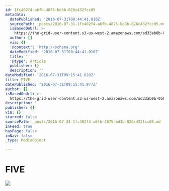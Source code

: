 ```yaml
---
id: 1fc402f4-a6fb-4875-bd3b-026c432fcc05
metadata:
  datePublished: '2016-07-31T08:44:41.010Z'
  sourcePath: _posts/2016-07-31-1fc402f4-a6fb-4875-bd3b-026c432fcc05.md
  isBasedOnUrl: >-
    https://the-grid-user-content.s3-us-west-2.amazonaws.com/ad33ab0b-0b92-4814-b408-83af8955f846.png
  author: []
  via: {}
  '@context': 'http://schema.org'
  dateModified: '2016-07-31T08:44:41.010Z'
  title: ''
  '@type': Article
  publisher: {}
  description: ''
dateModified: '2016-07-31T09:15:41.628Z'
title: FIVE
datePublished: '2016-07-31T09:15:41.977Z'
author: []
isBasedOnUrl: >-
  https://the-grid-user-content.s3-us-west-2.amazonaws.com/ad33ab0b-0b92-4814-b408-83af8955f846.png
description: ''
publisher: {}
via: {}
starred: false
sourcePath: _posts/2016-07-31-1fc402f4-a6fb-4875-bd3b-026c432fcc05.md
inFeed: true
hasPage: false
inNav: false
_type: MediaObject

---
```

# FIVE
![](https://the-grid-user-content.s3-us-west-2.amazonaws.com/ad33ab0b-0b92-4814-b408-83af8955f846.png)